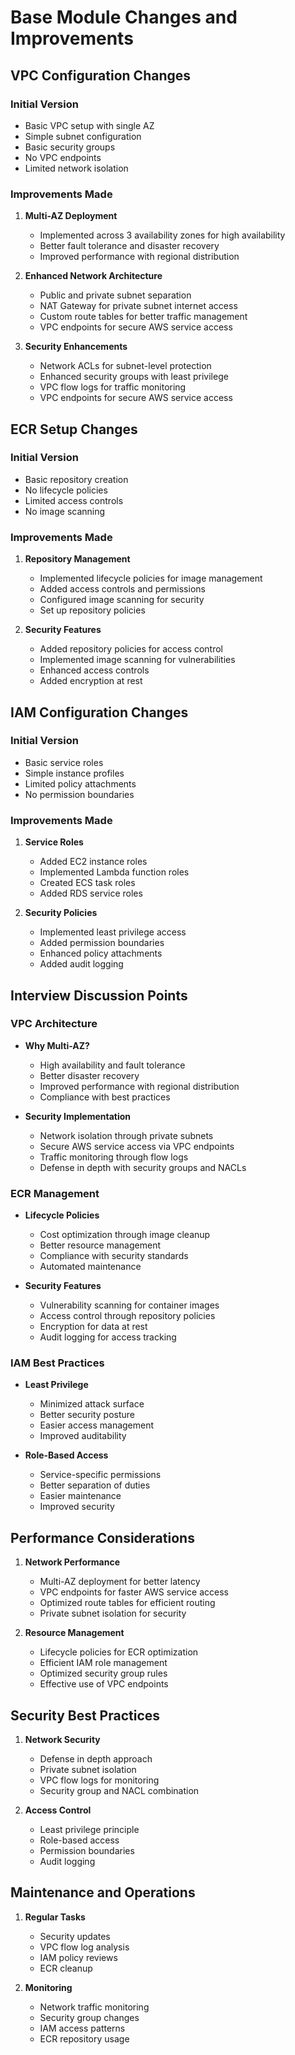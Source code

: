 # Base Module Changes and Improvements

## VPC Configuration Changes
### Initial Version
- Basic VPC setup with single AZ
- Simple subnet configuration
- Basic security groups
- No VPC endpoints
- Limited network isolation

### Improvements Made
1. **Multi-AZ Deployment**
   - Implemented across 3 availability zones for high availability
   - Better fault tolerance and disaster recovery
   - Improved performance with regional distribution

2. **Enhanced Network Architecture**
   - Public and private subnet separation
   - NAT Gateway for private subnet internet access
   - Custom route tables for better traffic management
   - VPC endpoints for secure AWS service access

3. **Security Enhancements**
   - Network ACLs for subnet-level protection
   - Enhanced security groups with least privilege
   - VPC flow logs for traffic monitoring
   - VPC endpoints for secure AWS service access

## ECR Setup Changes
### Initial Version
- Basic repository creation
- No lifecycle policies
- Limited access controls
- No image scanning

### Improvements Made
1. **Repository Management**
   - Implemented lifecycle policies for image management
   - Added access controls and permissions
   - Configured image scanning for security
   - Set up repository policies

2. **Security Features**
   - Added repository policies for access control
   - Implemented image scanning for vulnerabilities
   - Enhanced access controls
   - Added encryption at rest

## IAM Configuration Changes
### Initial Version
- Basic service roles
- Simple instance profiles
- Limited policy attachments
- No permission boundaries

### Improvements Made
1. **Service Roles**
   - Added EC2 instance roles
   - Implemented Lambda function roles
   - Created ECS task roles
   - Added RDS service roles

2. **Security Policies**
   - Implemented least privilege access
   - Added permission boundaries
   - Enhanced policy attachments
   - Added audit logging

## Interview Discussion Points

### VPC Architecture
- **Why Multi-AZ?**
  - High availability and fault tolerance
  - Better disaster recovery
  - Improved performance with regional distribution
  - Compliance with best practices

- **Security Implementation**
  - Network isolation through private subnets
  - Secure AWS service access via VPC endpoints
  - Traffic monitoring through flow logs
  - Defense in depth with security groups and NACLs

### ECR Management
- **Lifecycle Policies**
  - Cost optimization through image cleanup
  - Better resource management
  - Compliance with security standards
  - Automated maintenance

- **Security Features**
  - Vulnerability scanning for container images
  - Access control through repository policies
  - Encryption for data at rest
  - Audit logging for access tracking

### IAM Best Practices
- **Least Privilege**
  - Minimized attack surface
  - Better security posture
  - Easier access management
  - Improved auditability

- **Role-Based Access**
  - Service-specific permissions
  - Better separation of duties
  - Easier maintenance
  - Improved security

## Performance Considerations
1. **Network Performance**
   - Multi-AZ deployment for better latency
   - VPC endpoints for faster AWS service access
   - Optimized route tables for efficient routing
   - Private subnet isolation for security

2. **Resource Management**
   - Lifecycle policies for ECR optimization
   - Efficient IAM role management
   - Optimized security group rules
   - Effective use of VPC endpoints

## Security Best Practices
1. **Network Security**
   - Defense in depth approach
   - Private subnet isolation
   - VPC flow logs for monitoring
   - Security group and NACL combination

2. **Access Control**
   - Least privilege principle
   - Role-based access
   - Permission boundaries
   - Audit logging

## Maintenance and Operations
1. **Regular Tasks**
   - Security updates
   - VPC flow log analysis
   - IAM policy reviews
   - ECR cleanup

2. **Monitoring**
   - Network traffic monitoring
   - Security group changes
   - IAM access patterns
   - ECR repository usage 